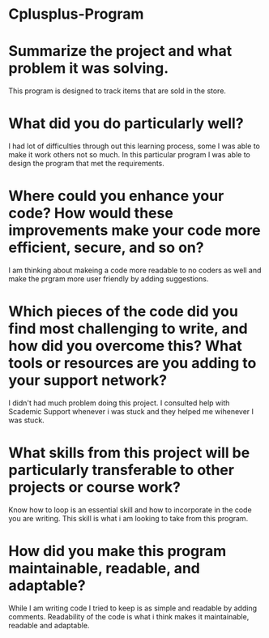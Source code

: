 # Cplusplus-Program

# Summarize the project and what problem it was solving.
This program is designed to track items that are sold in the store. 

# What did you do particularly well?
I had lot of difficulties through out this learning process, some I was able to make it work others not so much. In this particular program I was able to design the 
program that met the requirements.

# Where could you enhance your code? How would these improvements make your code more efficient, secure, and so on?
I am thinking about makeing a code more readable to no coders as well and make the prgram more user friendly by adding suggestions.

# Which pieces of the code did you find most challenging to write, and how did you overcome this? What tools or resources are you adding to your support network?
I didn't had much problem doing this project. I consulted help with Scademic Support whenever i was stuck and they helped me wihenever I was stuck.

# What skills from this project will be particularly transferable to other projects or course work?
Know how to loop is an essential skill and how to incorporate in the code you are writing. This skill is what i am looking to take from this program.

# How did you make this program maintainable, readable, and adaptable?
While I am writing code I tried to keep is as simple and readable by adding comments. Readability of the code is what i think makes it maintainable, readable and
adaptable.
